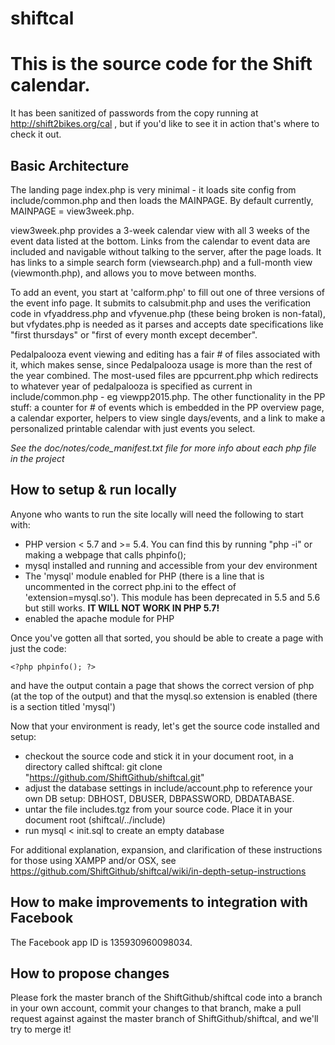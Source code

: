 # shiftcal

This is the source code for the Shift calendar.
===============================================

It has been sanitized of passwords from the copy running at http://shift2bikes.org/cal , but if you'd like to see it in action that's where to check it out.

Basic Architecture
------------------

The landing page index.php is very minimal - it loads site config from include/common.php and then loads the MAINPAGE.  By default currently, MAINPAGE = view3week.php.

view3week.php provides a 3-week calendar view with all 3 weeks of the event data listed at the bottom.  Links from the calendar to event data are included and navigable without talking to the server, after the page loads.  It has links to a simple search form (viewsearch.php) and a full-month view (viewmonth.php), and allows you to move between months.

To add an event, you start at 'calform.php' to fill out one of three versions of the event info page.  It submits to calsubmit.php and uses the verification code in vfyaddress.php and vfyvenue.php (these being broken is non-fatal), but vfydates.php is needed as it parses and accepts date specifications like "first thursdays" or "first of every month except december".

Pedalpalooza event viewing and editing has a fair # of files associated with it, which makes sense, since Pedalpalooza usage is more than the rest of the year combined.  The most-used files are ppcurrent.php which redirects to whatever year of pedalpalooza is specified as current in include/common.php - eg viewpp2015.php.  The other functionality in the PP stuff: a counter for # of events which is embedded in the PP overview page, a calendar exporter, helpers to view single days/events, and a link to make a personalized printable calendar with just events you select.

*See the doc/notes/code_manifest.txt file for more info about each php file in the project*

How to setup & run locally
--------------------------

Anyone who wants to run the site locally will need the following to start with:

- PHP version < 5.7 and >= 5.4.   You can find this by running "php -i" or making a webpage that calls phpinfo();
- mysql installed and running and accessible from your dev environment
- The 'mysql' module enabled for PHP (there is a line that is uncommented in the correct php.ini to the effect of 'extension=mysql.so').  This module has been deprecated in 5.5 and 5.6 but still works.  **IT WILL NOT WORK IN PHP 5.7!**
- enabled the apache module for PHP 

Once you've gotten all that sorted, you should be able to create a page with just the code:

```
<?php phpinfo(); ?>
```

and have the output contain a page that shows the correct version of php (at the top of the output) and that the mysql.so extension is enabled (there is a section titled 'mysql')

Now that your environment is ready, let's get the source code installed and setup:

- checkout the source code and stick it in your document root, in a directory called shiftcal:  git clone "https://github.com/ShiftGithub/shiftcal.git"
- adjust the database settings in include/account.php to reference your own DB setup:  DBHOST, DBUSER, DBPASSWORD, DBDATABASE.
- untar the file includes.tgz from your source code.  Place it in your document root (shiftcal/../include)
- run mysql < init.sql to create an empty database

For additional explanation, expansion, and clarification of these instructions for those using XAMPP and/or OSX, see https://github.com/ShiftGithub/shiftcal/wiki/in-depth-setup-instructions

How to make improvements to integration with Facebook  
-----------------------------------------------------

The Facebook app ID is 135930960098034. 

How to propose changes
----------------------

Please fork the master branch of the ShiftGithub/shiftcal code into a branch in your own account, commit your changes to that branch, make a pull request against against the master branch of ShiftGithub/shiftcal, and we'll try to merge it!
